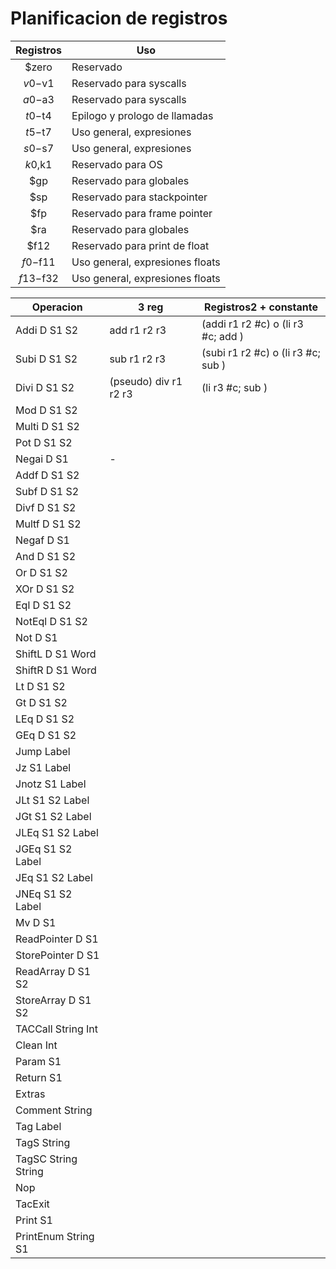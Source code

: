 
# Planificacion de registros

| Registros| Uso                        |
|:--------:|----------------------------|
|$zero     | Reservado                  |
|$v0-$v1   | Reservado para syscalls    |
|$a0-$a3   | Reservado para syscalls    |
|$t0-$t4   | Epilogo y prologo de llamadas|
|$t5-$t7   | Uso general, expresiones   |
|$s0-$s7   | Uso general, expresiones   |
|$k0,$k1   | Reservado para OS          |
|$gp       | Reservado para globales    |
|$sp       | Reservado para stackpointer|
|$fp       | Reservado para frame pointer|
|$ra       | Reservado para globales        |
|$f12      | Reservado para print de float  |
|$f0-$f11  | Uso general, expresiones floats|
|$f13-$f32 | Uso general, expresiones floats|

|Operacion        | 3 reg | Registros2 + constante|
|-----------------|-------|---------------------|
| Addi     D S1 S2 | add r1 r2 r3 | (addi r1 r2 #c) o (li r3 #c; add ) |
| Subi     D S1 S2 | sub r1 r2 r3 | (subi r1 r2 #c) o (li r3 #c; sub ) |
| Divi     D S1 S2 | (pseudo) div r1 r2 r3  | (li r3 #c; sub )
| Mod      D S1 S2 |   |
| Multi    D S1 S2 |   |
| Pot      D S1 S2 |   |
| Negai    D S1    | - |
| Addf     D S1 S2        | |  |
| Subf     D S1 S2       | |  |
| Divf     D S1 S2       | |  |
| Multf    D S1 S2       | |  |
| Negaf    D S1       | |  |
| And      D S1 S2         | |  |
| Or       D S1 S2       | |  |
| XOr      D S1 S2       | |  |
| Eql      D S1 S2       | |  |
| NotEql   D S1 S2       | |  |
| Not      D S1       | |  |
| ShiftL   D S1 Word        | |  |
| ShiftR   D S1 Word        | |  |
| Lt      D S1 S2
| Gt      D S1 S2
| LEq     D S1 S2  
| GEq     D S1 S2 
| Jump     Label
| Jz       S1 Label
| Jnotz    S1 Label
| JLt      S1 S2 Label
| JGt      S1 S2 Label
| JLEq     S1 S2 Label
| JGEq     S1 S2 Label
| JEq      S1 S2 Label
| JNEq     S1 S2 Label
| Mv           D S1
| ReadPointer  D S1
| StorePointer D S1
| ReadArray    D S1 S2
| StoreArray   D S1 S2
| TACCall    String  Int
| Clean   Int
| Param   S1    
| Return  S1 
| Extras
| Comment String
| Tag     Label
| TagS    String
| TagSC   String String
| Nop 
| TacExit 
| Print     S1        
| PrintEnum String S1 